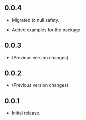 ## 0.0.4
* Migrated to null safety.

* Added examples for the package.

## 0.0.3

* (Previous version changes)

## 0.0.2

* (Previous version changes)

## 0.0.1

* Initial release.
